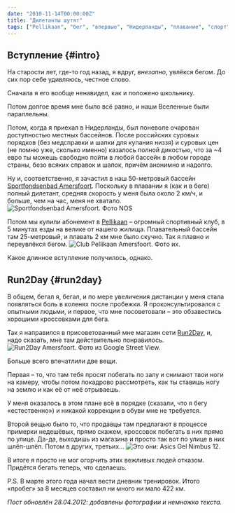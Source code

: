 ```yaml
---
date: "2010-11-14T00:00:00Z"
title: "Дилетанты шутят"
tags: ["Pellikaan", "бег", "впервые", "Нидерланды", "плавание", "спорт"]
---
```


## Вступление {#intro}

На старости лет, где-то год назад, я вдруг, *внезапно*, увлёкся бегом. До сих пор себе удивляюсь, честное слово.

Сначала я его вообще ненавидел, как и положено школьнику.

<!--more-->

Потом долгое время мне было всё равно, и наши Вселенные были параллельны.

Потом, когда я приехал в Нидерланды, был поневоле очарован доступностью местных бассейнов. После российских суровых порядков (без медсправки и шапки для купания низзя) и суровых цен (не помню уже, сколько именно) казалось полной дикостью, что за ~4 евро ты можешь свободно пойти в любой бассейн в любом городе страны, безо всяких справок и шапок, причём анонимно и надолго.

Ну и, соответственно, я зачастил в наш 50-метровый бассейн [Sportfondsenbad Amersfoort](http://www.sro.nl/accommodaties/zwembaden/sportfondsenbad-amersfoort/). Поскольку в плавании я (как и в беге) полный дилетант, средняя скорость у меня была около 2 км/ч, и больше, чем на час, меня не хватало.
![](img:1.bp.blogspot.com/-anVer_Qmpx8/T5vYDBhEE1I/AAAAAAAAPyw/KbOgrx2q4IE/s1600/sportfondsenbad-amersfoort.picasaweb.jpg:a "Sportfondsenbad Amersfoort. Фото NOS")

Потом мы купили абонемент в [Pellikaan](http://www.phrc.nl/) – огромный спортивный клуб, в 5 минутах езды на велике от нашего жилища. Плавательный бассейн там 25-метровый, и плавать 2 км мне было скучно. Так я плавно и переувлёкся бегом.
![](img:3.bp.blogspot.com/-HIsnDTKxu-g/T5vQ3SimuWI/AAAAAAAAPxw/M-YFI__U4FQ/s1600/pellikaan.picasaweb.jpg:a "Club Pellikaan Amersfoort. Фото их.")

Какое длинное вступление получилось, однако.

## Run2Day {#run2day}

В общем, бегал я, бегал, и по мере увеличения дистанции у меня стала появляться боль в коленях после пробежки. Я проконсультировался с опытными людьми, и первое, что мне посоветовали – это обзавестись хорошими кроссовками для бега.

Так я направился в присоветованный мне магазин сети [Run2Day](http://www.run2day.nl/), и, надо сказать, мне там действительно понравилось.
![](img:4.bp.blogspot.com/-Su2Em3yvZXU/T5vSPQBV0VI/AAAAAAAAPyA/fnW7RFjAwfk/s1600/run2day.picasaweb.jpg:a "Run2Day Amersfoort. Фото из Google Street View.")

Больше всего впечатлили две вещи.

Первая – то, что там тебя просят побегать по залу и снимают твои ноги на камеру, чтобы потом покадрово рассмотреть, как ты ставишь ногу на землю и как её от неё отрываешь.

У меня оказалось в этом плане всё в порядке (сказали, что я бегу «естественно») и никакой коррекции в обуви мне не требуется.

Второй вещью было то, что продавцы там предлагают в процессе примерки недешёвых, прямо скажем, кроссовок побегать в них прямо по улице. Да-да, выходишь из магазина и просто так вот по улице в них шлёп-шлёп. Потом в других, третьих…
![](img:4.bp.blogspot.com/-Bv8nQOXaB2o/T5vWt9Qu6HI/AAAAAAAAPyY/7u3wUqr1YAk/s1600/DSC00277.picasaweb.jpg:a "Это они: Asics Gel Nimbus 12.")

В итоге я просто не мог огорчить этих вежливых людей отказом. Придётся бегать теперь, что сделаешь.

P.S. В марте этого года начал вести дневник тренировок. Итого «пробег» за 8 месяцев составил ни много ни мало 422 км.

*Пост обновлён 28.04.2012: добавлены фотографии и немножко текста.*
